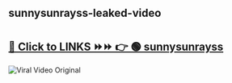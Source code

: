 
 ## sunnysunrayss-leaked-video 

# <h2><a href="https://clipsfans.com/sunnysunrayss&ref=git">🔗 Click to LINKS ⏩⏩ 👉 🟢 sunnysunrayss </a></h2>

<a href="https://clipsfans.com/sunnysunrayss&ref=git" rel="nofollow" data-target="animated-image.originalLink"><img src="https://i.ibb.co.com/xMMVF88/686577567.gif" alt="Viral Video Original" style="max-width: 100%; display: inline-block;" data-target="animated-image.originalImage"></a>
